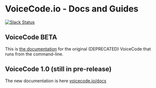 # VoiceCode.io - Docs and Guides

[![Slack Status](https://slack.voicecode.io/badge.svg)](https://slack.voicecode.io)

## VoiceCode BETA
This is [the documentation](https://github.com/VoiceCode/docs/wiki) for the original (DEPRECATED) VoiceCode that runs from the command-line. 


## VoiceCode 1.0 (still in pre-release)
The new documentation is here [voicecode.io/docs](http://voicecode.io/docs)
